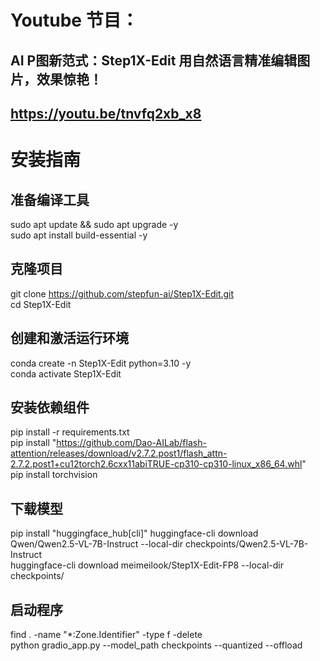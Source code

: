 # Youtube 节目：
## AI P图新范式：Step1X-Edit 用自然语言精准编辑图片，效果惊艳！
## https://youtu.be/tnvfq2xb_x8

# 安装指南

## 准备编译工具
sudo apt update && sudo apt upgrade -y  
sudo apt install build-essential -y  

## 克隆项目
git clone https://github.com/stepfun-ai/Step1X-Edit.git  
cd Step1X-Edit  

## 创建和激活运行环境
conda create -n Step1X-Edit python=3.10 -y    
conda activate Step1X-Edit  

## 安装依赖组件
pip install -r requirements.txt  
pip install "https://github.com/Dao-AILab/flash-attention/releases/download/v2.7.2.post1/flash_attn-2.7.2.post1+cu12torch2.6cxx11abiTRUE-cp310-cp310-linux_x86_64.whl"   
pip install torchvision  

## 下载模型
pip install "huggingface_hub[cli]"
huggingface-cli download Qwen/Qwen2.5-VL-7B-Instruct --local-dir checkpoints/Qwen2.5-VL-7B-Instruct  
huggingface-cli download meimeilook/Step1X-Edit-FP8 --local-dir checkpoints/  

## 启动程序
find . -name "*:Zone.Identifier" -type f -delete  
python gradio_app.py --model_path checkpoints --quantized --offload  












 
















